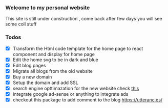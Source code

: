 ### Welcome to my personal website

This site is still under construction , come back after few days you will see some coll stuff

### Todos

- [x] Transform the Html code template for the home page to react component and display for home page
- [x] Edit the home svg to be in dark and blue
- [x] Edit blog pages 
- [x] Migrate all blogs from the old website
- [x] Buy a new domain 
- [x] Setup the domain and add SSL
- [x] search engine opttimazation for the new website check [this](https://gregberge.com/blog/gatsby-seo)
- [x] integrate google ad-sense or anything to integrate ads
- [x] checkout this package to add comment to the blog https://utteranc.es/
